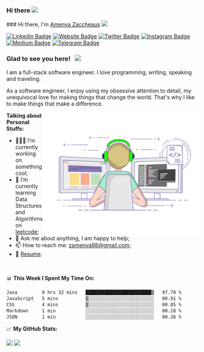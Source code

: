
### Hi there  <img src="https://github.com/piyushP7pravin/piyushP7pravin/blob/master/Hi.gif" width="29px"> </h1>### Hi there, I'm <a href="https://gkassym.netlify.app" target="_blank">Amenya Zaccheaus</a> <img src="https://media.giphy.com/media/hvRJCLFzcasrR4ia7z/giphy.gif" width="25px">

[![Linkedin Badge](https://img.shields.io/badge/-LinkedIn-0e76a8?style=flat-square&logo=Linkedin&logoColor=white)](https://www.linkedin.com/in/zaccheaus-amenya/)
[![Website Badge](https://img.shields.io/badge/Website-3b5998?style=flat-square&logo=google-chrome&logoColor=white)](https://amenyaz.github.io)
[![Twitter Badge](https://img.shields.io/badge/-Twitter-00acee?style=flat-square&logo=Twitter&logoColor=white)](https://twitter.com/Engr_Amenya)
[![Instagram Badge](https://img.shields.io/badge/-Instagram-e4405f?style=flat-square&logo=Instagram&logoColor=white)](https://www.instagram.com/amenya_jnr/)
[![Medium Badge](https://img.shields.io/badge/medium-%2312100E.svg?&style=for-square&logo=medium&logoColor=white)](	https://medium.com/@amenyaz)
[![Telegram Badge](https://img.shields.io/badge/-Telegram-0088cc?style=flat-square&logo=Telegram&logoColor=white)](https://t.me/AmenyaZ)

### Glad to see you here! &nbsp; ![](https://visitor-badge.glitch.me/badge?page_id=AmenyaZ.AmenyaZ)

I am a full-stack software engineer. I love programming, writing, speaking and traveling.

As a software engineer, I enjoy using my obsessive attention to detail, my unequivocal love for making things that change the world. That's why I like to make things that make a difference.

<img align="right" alt="GIF" src="https://github.com/AmenyaZ/AmenyaZ/blob/main/coding.gif?raw=true" width="408" height="318" />
  

**Talking about Personal Stuffs:**

- 👨🏻‍💻 I’m currently working on something cool;
- 🚀 I’m currently learning Data Structures and Algorithms on [leetcode](https://leetcode.com/GKassym);
- 💬 Ask me about anything, I am happy to help;
- 📫 How to reach me: zamenya98@gmail.com;
- 📝 [Resume](https://amenyaz.github.io).

</br>

📊 **This Week I Spent My Time On:**
<!--START_SECTION:waka-->
```text
Java         9 hrs 32 mins   ████████████████████████▒   97.70 % 
JavaScript   5 mins          ▒░░░░░░░░░░░░░░░░░░░░░░░░   00.91 % 
CSS          4 mins          ▒░░░░░░░░░░░░░░░░░░░░░░░░   00.85 % 
Markdown     1 min           ░░░░░░░░░░░░░░░░░░░░░░░░░   00.28 % 
JSON         1 min           ░░░░░░░░░░░░░░░░░░░░░░░░░   00.26 % 
```
<!--END_SECTION:waka-->


📈 **My GitHub Stats:**

<p>
  <img height="180em" src="https://github-readme-stats.vercel.app/api?username=AmenyaZ&show_icons=true&hide_border=true&&count_private=true&include_all_commits=true" />
  <img height="180em" src="https://github-readme-stats.vercel.app/api/top-langs/?username=AmenyaZ&exclude_repo=KNN-Image-Classification&show_icons=true&hide_border=true&layout=compact&langs_count=8"/>
</p>





